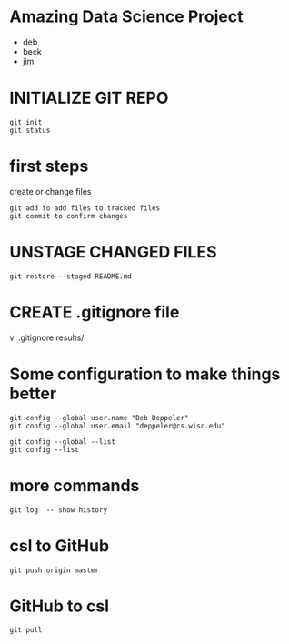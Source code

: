 # Amazing Data Science Project

* deb
* beck
* jim

# INITIALIZE GIT REPO

```
git init
git status
```

# first steps

create or change files
```
git add to add files to tracked files
git commit to confirm changes
```

# UNSTAGE CHANGED FILES

```
git restore --staged README.md
```

# CREATE .gitignore file

vi .gitignore
results/

# Some configuration to make things better

```
git config --global user.name "Deb Deppeler"
git config --global user.email "deppeler@cs.wisc.edu"

git config --global --list
git config --list
```

# more commands

```
git log  -- show history
```

# csl to GitHub

```
git push origin master
```

# GitHub to csl

```
git pull
```
